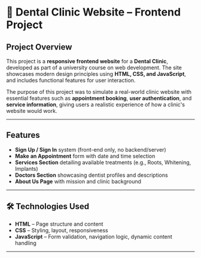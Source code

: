 # 🦷 Dental Clinic Website – Frontend Project

##  Project Overview

This project is a **responsive frontend website** for a **Dental Clinic**, developed as part of a university course on web development. The site showcases modern design principles using **HTML, CSS, and JavaScript**, and includes functional features for user interaction.

The purpose of this project was to simulate a real-world clinic website with essential features such as **appointment booking**, **user authentication**, and **service information**, giving users a realistic experience of how a clinic's website would work.

---

##  Features

- **Sign Up / Sign In** system (front-end only, no backend/server)
- **Make an Appointment** form with date and time selection
- **Services Section** detailing available treatments (e.g., Roots, Whitening, Implants)
- **Doctors Section** showcasing dentist profiles and descriptions
- **About Us Page** with mission and clinic background

---

## 🛠️ Technologies Used

- **HTML** – Page structure and content
- **CSS** – Styling, layout, responsiveness
- **JavaScript** – Form validation, navigation logic, dynamic content handling

---


